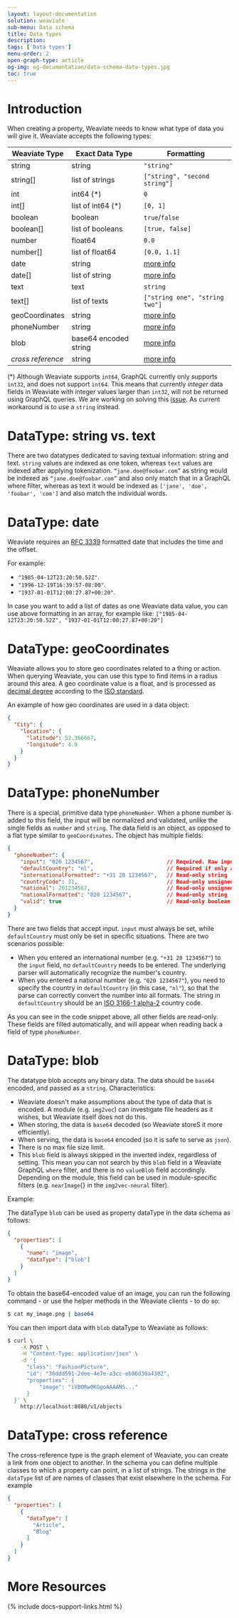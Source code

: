 ```yaml
---
layout: layout-documentation
solution: weaviate
sub-menu: Data schema
title: Data types
description: 
tags: ['Data types']
menu-order: 2
open-graph-type: article
og-img: og-documentation/data-schema-data-types.jpg
toc: true
---
```


# Introduction

When creating a property, Weaviate needs to know what type of data you will give it. Weaviate accepts the following types:

| Weaviate Type | Exact Data Type | Formatting |
| ---------|--------|-----------|
| string   | string | `"string"` |
| string[]   | list of strings | `["string", "second string"]` |
| int      | int64 (*) | `0` |
| int[]      | list of int64 (*) | `[0, 1]` |
| boolean  | boolean | `true`/`false` |
| boolean[]  | list of booleans | `[true, false]` |
| number   | float64 | `0.0` |
| number[]   | list of float64 | `[0.0, 1.1]` |
| date     | string | [more info](#datatype-date) |
| date[]     | list of string | [more info](#datatype-date) |
| text     | text   | `string` |
| text[]     | list of texts   | `["string one", "string two"]` |
| geoCoordinates | string | [more info](#datatype-geocoordinates) |
| phoneNumber | string | [more info](#datatype-phonenumber) |
| blob | base64 encoded string | [more info](#datatype-blob) |
| *cross reference* | string | [more info](#datatype-cross-reference) |

(*) Although Weaviate supports `int64`, GraphQL currently only supports `int32`, and does not support `int64`. This means that currently _integer_ data fields in Weaviate with integer values larger than `int32`, will not be returned using GraphQL queries. We are working on solving this [issue](https://github.com/semi-technologies/weaviate/issues/1563). As current workaround is to use a `string` instead.

# DataType: string vs. text

There are two datatypes dedicated to saving textual information: string and text. `string` values are indexed as one token, whereas `text` values are indexed after applying tokenization. `“jane.doe@foobar.com”` as string would be indexed as `“jane.doe@foobar.com”` and also only match that in a GraphQL where filter, whereas as text it would be indexed as `['jane', 'doe', 'foobar', 'com']` and also match the individual words.

# DataType: date

Weaviate requires an [RFC 3339](https://tools.ietf.org/html/rfc3339) formatted date that includes the time and the offset.

For example:

- `"1985-04-12T23:20:50.52Z"`.
- `"1996-12-19T16:39:57-08:00"`.
- `"1937-01-01T12:00:27.87+00:20"`.

In case you want to add a list of dates as one Weaviate data value, you can use above formatting in an array, for example like: `["1985-04-12T23:20:50.52Z", "1937-01-01T12:00:27.87+00:20"]`

# DataType: geoCoordinates

Weaviate allows you to store geo coordinates related to a thing or action. When querying Weaviate, you can use this type to find items in a radius around this area. A geo coordinate value is a float, and is processed as [decimal degree](https://en.wikipedia.org/wiki/Decimal_degrees) according to the [ISO standard](https://www.iso.org/standard/39242.html#:~:text=For%20computer%20data%20interchange%20of,minutes%2C%20seconds%20and%20decimal%20seconds).

An example of how geo coordinates are used in a data object:

```json
{
  "City": {
    "location": {
      "latitude": 52.366667,
      "longitude": 4.9
    }
  }
}
```

# DataType: phoneNumber

There is a special, primitive data type `phoneNumber`. When a phone number is added to this field, the input will be normalized and validated, unlike the single fields as `number` and `string`. The data field is an object, as opposed to a flat type similar to `geoCoordinates`. The object has multiple fields:

```json
{
  "phoneNumber": {
    "input": "020 1234567",                       // Required. Raw input in string format
    "defaultCountry": "nl",                       // Required if only a national number is provided, ISO 3166-1 alpha-2 country code. Only set if explicitly set by the user.
    "internationalFormatted": "+31 20 1234567",   // Read-only string
    "countryCode": 31,                            // Read-only unsigned integer, numerical country code
    "national": 201234567,                        // Read-only unsigned integer, numerical representation of the national number
    "nationalFormatted": "020 1234567",           // Read-only string
    "valid": true                                 // Read-only boolean. Whether the parser recognized the phone number as valid
  }
}
```

There are two fields that accept input. `input` must always be set, while `defaultCountry` must only be set in specific situations. There are two scenarios possible:
- When you entered an international number (e.g. `"+31 20 1234567"`) to the `input` field, no `defaultCountry` needs to be entered. The underlying parser will automatically recognize the number's country.
- When you entered a national number (e.g. `"020 1234567"`), you need to specify the country in `defaultCountry` (in this case, `"nl"`), so that the parse can correctly convert the number into all formats. The string in `defaultCountry` should be an [ISO 3166-1 alpha-2](https://en.wikipedia.org/wiki/ISO_3166-1_alpha-2) country code. 

As you can see in the code snippet above, all other fields are read-only. These fields are filled automatically, and will appear when reading back a field of type `phoneNumber`.

# DataType: blob

The datatype blob accepts any binary data. The data should be `base64` encoded, and passed as a `string`. Characteristics:
* Weaviate doesn't make assumptions about the type of data that is encoded. A module (e.g. `img2vec`) can investigate file headers as it wishes, but Weaviate itself does not do this. 
* When storing, the data is `base64` decoded (so Weaviate storeS it more efficiently). 
* When serving, the data is `base64` encoded (so it is safe to serve as `json`). 
* There is no max file size limit. 
* This `blob` field is always skipped in the inverted index, regardless of setting. This mean you can not search by this `blob` field in a Weaviate GraphQL `where` filter, and there is no `valueBlob` field accordingly. Depending on the module, this field can be used in module-specific filters (e.g. `nearImage`{} in the `img2vec-neural` filter).
  
Example:

The dataType `blob` can be used as property dataType in the data schema as follows:

```json
{
  "properties": [
    {
      "name": "image",
      "dataType": ["blob"]
    }
  ]
}
```

To obtain the base64-encoded value of an image, you can run the following command - or use the helper methods in the Weaviate clients - to do so:

```bash
$ cat my_image.png | base64
```

You can then import data with `blob` dataType to Weaviate as follows:

```bash
$ curl \
    -X POST \
    -H "Content-Type: application/json" \
    -d '{
      "class": "FashionPicture",
      "id": "36ddd591-2dee-4e7e-a3cc-eb86d30a4302",
      "properties": {
          "image": "iVBORw0KGgoAAAANS..."
      }
  }' \
    http://localhost:8080/v1/objects
```

# DataType: cross reference

The cross-reference type is the graph element of Weaviate, you can create a link from one object to another. In the schema you can define multiple classes to which a property can point, in a list of strings. The strings in the `dataType` list of are names of classes that exist elsewhere in the schema. For example

```json
{
  "properties": [
    {
      "dataType": [
        "Article",
        "Blog"
      ]
    }
  ]
}
```


# More Resources

{% include docs-support-links.html %}
